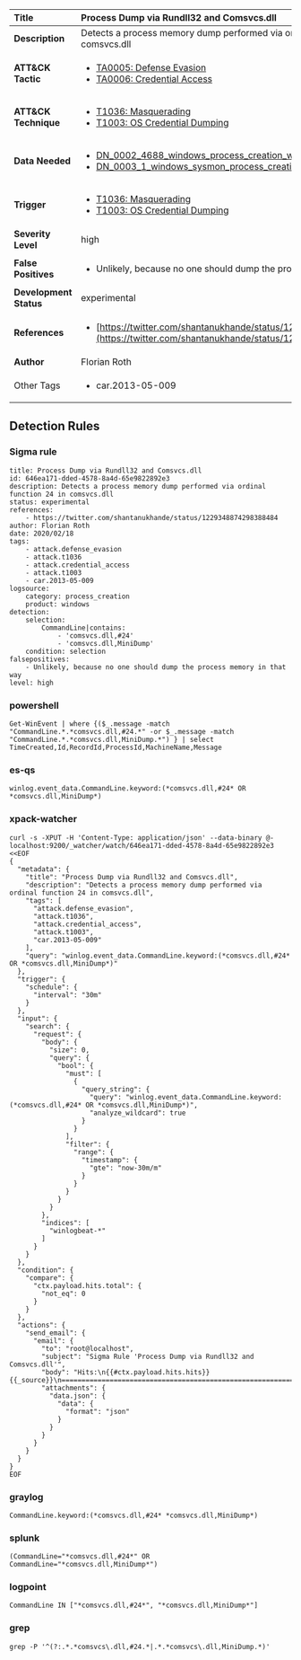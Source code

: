 | Title                    | Process Dump via Rundll32 and Comsvcs.dll       |
|:-------------------------|:------------------|
| **Description**          | Detects a process memory dump performed via ordinal function 24 in comsvcs.dll |
| **ATT&amp;CK Tactic**    |  <ul><li>[TA0005: Defense Evasion](https://attack.mitre.org/tactics/TA0005)</li><li>[TA0006: Credential Access](https://attack.mitre.org/tactics/TA0006)</li></ul>  |
| **ATT&amp;CK Technique** | <ul><li>[T1036: Masquerading](https://attack.mitre.org/techniques/T1036)</li><li>[T1003: OS Credential Dumping](https://attack.mitre.org/techniques/T1003)</li></ul>  |
| **Data Needed**          | <ul><li>[DN_0002_4688_windows_process_creation_with_commandline](../Data_Needed/DN_0002_4688_windows_process_creation_with_commandline.md)</li><li>[DN_0003_1_windows_sysmon_process_creation](../Data_Needed/DN_0003_1_windows_sysmon_process_creation.md)</li></ul>  |
| **Trigger**              | <ul><li>[T1036: Masquerading](../Triggers/T1036.md)</li><li>[T1003: OS Credential Dumping](../Triggers/T1003.md)</li></ul>  |
| **Severity Level**       | high |
| **False Positives**      | <ul><li>Unlikely, because no one should dump the process memory in that way</li></ul>  |
| **Development Status**   | experimental |
| **References**           | <ul><li>[https://twitter.com/shantanukhande/status/1229348874298388484](https://twitter.com/shantanukhande/status/1229348874298388484)</li></ul>  |
| **Author**               | Florian Roth |
| Other Tags           | <ul><li>car.2013-05-009</li></ul> | 

## Detection Rules

### Sigma rule

```
title: Process Dump via Rundll32 and Comsvcs.dll
id: 646ea171-dded-4578-8a4d-65e9822892e3
description: Detects a process memory dump performed via ordinal function 24 in comsvcs.dll
status: experimental
references:
    - https://twitter.com/shantanukhande/status/1229348874298388484
author: Florian Roth
date: 2020/02/18
tags:
    - attack.defense_evasion
    - attack.t1036
    - attack.credential_access
    - attack.t1003
    - car.2013-05-009
logsource:
    category: process_creation
    product: windows
detection:
    selection:
        CommandLine|contains:
            - 'comsvcs.dll,#24'
            - 'comsvcs.dll,MiniDump'
    condition: selection
falsepositives:
    - Unlikely, because no one should dump the process memory in that way
level: high

```





### powershell
    
```
Get-WinEvent | where {($_.message -match "CommandLine.*.*comsvcs.dll,#24.*" -or $_.message -match "CommandLine.*.*comsvcs.dll,MiniDump.*") } | select TimeCreated,Id,RecordId,ProcessId,MachineName,Message
```


### es-qs
    
```
winlog.event_data.CommandLine.keyword:(*comsvcs.dll,#24* OR *comsvcs.dll,MiniDump*)
```


### xpack-watcher
    
```
curl -s -XPUT -H 'Content-Type: application/json' --data-binary @- localhost:9200/_watcher/watch/646ea171-dded-4578-8a4d-65e9822892e3 <<EOF
{
  "metadata": {
    "title": "Process Dump via Rundll32 and Comsvcs.dll",
    "description": "Detects a process memory dump performed via ordinal function 24 in comsvcs.dll",
    "tags": [
      "attack.defense_evasion",
      "attack.t1036",
      "attack.credential_access",
      "attack.t1003",
      "car.2013-05-009"
    ],
    "query": "winlog.event_data.CommandLine.keyword:(*comsvcs.dll,#24* OR *comsvcs.dll,MiniDump*)"
  },
  "trigger": {
    "schedule": {
      "interval": "30m"
    }
  },
  "input": {
    "search": {
      "request": {
        "body": {
          "size": 0,
          "query": {
            "bool": {
              "must": [
                {
                  "query_string": {
                    "query": "winlog.event_data.CommandLine.keyword:(*comsvcs.dll,#24* OR *comsvcs.dll,MiniDump*)",
                    "analyze_wildcard": true
                  }
                }
              ],
              "filter": {
                "range": {
                  "timestamp": {
                    "gte": "now-30m/m"
                  }
                }
              }
            }
          }
        },
        "indices": [
          "winlogbeat-*"
        ]
      }
    }
  },
  "condition": {
    "compare": {
      "ctx.payload.hits.total": {
        "not_eq": 0
      }
    }
  },
  "actions": {
    "send_email": {
      "email": {
        "to": "root@localhost",
        "subject": "Sigma Rule 'Process Dump via Rundll32 and Comsvcs.dll'",
        "body": "Hits:\n{{#ctx.payload.hits.hits}}{{_source}}\n================================================================================\n{{/ctx.payload.hits.hits}}",
        "attachments": {
          "data.json": {
            "data": {
              "format": "json"
            }
          }
        }
      }
    }
  }
}
EOF

```


### graylog
    
```
CommandLine.keyword:(*comsvcs.dll,#24* *comsvcs.dll,MiniDump*)
```


### splunk
    
```
(CommandLine="*comsvcs.dll,#24*" OR CommandLine="*comsvcs.dll,MiniDump*")
```


### logpoint
    
```
CommandLine IN ["*comsvcs.dll,#24*", "*comsvcs.dll,MiniDump*"]
```


### grep
    
```
grep -P '^(?:.*.*comsvcs\.dll,#24.*|.*.*comsvcs\.dll,MiniDump.*)'
```



